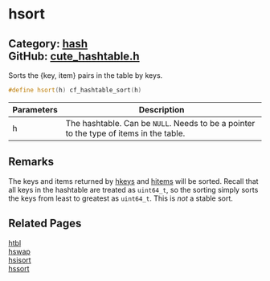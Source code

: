 [](../header.md ':include')

# hsort

Category: [hash](/api_reference?id=hash)  
GitHub: [cute_hashtable.h](https://github.com/RandyGaul/cute_framework/blob/master/include/cute_hashtable.h)  
---

Sorts the {key, item} pairs in the table by keys.

```cpp
#define hsort(h) cf_hashtable_sort(h)
```

Parameters | Description
--- | ---
h | The hashtable. Can be `NULL`. Needs to be a pointer to the type of items in the table.

## Remarks

The keys and items returned by [hkeys](/hash/hkeys.md) and [hitems](/hash/hitems.md) will be sorted. Recall that all keys in the hashtable are treated
as `uint64_t`, so the sorting simply sorts the keys from least to greatest as `uint64_t`. This is _not_ a stable sort.

## Related Pages

[htbl](/hash/htbl.md)  
[hswap](/hash/hswap.md)  
[hsisort](/hash/hsisort.md)  
[hssort](/hash/hssort.md)  
